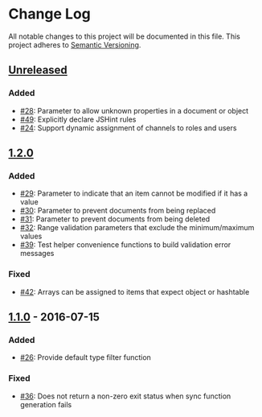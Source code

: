 # Change Log
All notable changes to this project will be documented in this file.
This project adheres to [Semantic Versioning](http://semver.org/).

## [Unreleased]
### Added
- [#28](https://github.com/Kashoo/synctos/issues/28): Parameter to allow unknown properties in a document or object
- [#49](https://github.com/Kashoo/synctos/issues/49): Explicitly declare JSHint rules
- [#24](https://github.com/Kashoo/synctos/issues/24): Support dynamic assignment of channels to roles and users

## [1.2.0]
### Added
- [#29](https://github.com/Kashoo/synctos/issues/29): Parameter to indicate that an item cannot be modified if it has a value
- [#30](https://github.com/Kashoo/synctos/issues/30): Parameter to prevent documents from being replaced
- [#31](https://github.com/Kashoo/synctos/issues/31): Parameter to prevent documents from being deleted
- [#32](https://github.com/Kashoo/synctos/issues/32): Range validation parameters that exclude the minimum/maximum values
- [#39](https://github.com/Kashoo/synctos/issues/39): Test helper convenience functions to build validation error messages

### Fixed
- [#42](https://github.com/Kashoo/synctos/issues/42): Arrays can be assigned to items that expect object or hashtable

## [1.1.0] - 2016-07-15
### Added
- [#26](https://github.com/Kashoo/synctos/issues/26): Provide default type filter function

### Fixed
- [#36](https://github.com/Kashoo/synctos/issues/36): Does not return a non-zero exit status when sync function generation fails

[Unreleased]: https://github.com/Kashoo/synctos/compare/v1.2.0...HEAD
[1.2.0]: https://github.com/Kashoo/synctos/compare/v1.1.0...v1.2.0
[1.1.0]: https://github.com/Kashoo/synctos/compare/v1.0.0...v1.1.0
